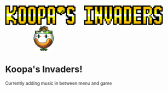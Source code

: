 ![ScreenShot](https://github.com/OhThomas/KoopasInvaders/blob/test1/res/koopasinvaderstitlebigger.png)                                    &nbsp;&nbsp;&nbsp;&nbsp;&nbsp;&nbsp;&nbsp;&nbsp;&nbsp;&nbsp;&nbsp;&nbsp;&nbsp;&nbsp;&nbsp;&nbsp;&nbsp;&nbsp;&nbsp;&nbsp;&nbsp;&nbsp;&nbsp;![ScreenShot](https://github.com/OhThomas/KoopasInvaders/blob/test1/res/bowser1_lit.png)

# Koopa's Invaders!

Currently adding music in between menu and game
